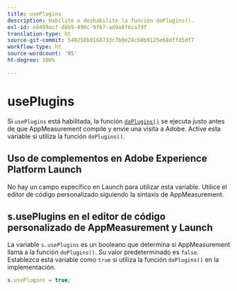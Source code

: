 ```yaml
---
title: usePlugins
description: Habilite o deshabilite la función doPlugins().
exl-id: e8499acf-d8b9-490c-9f67-ad9a8f6ca7df
translation-type: ht
source-git-commit: 549258b0168733c7b0e28cb8b9125e68dffd5df7
workflow-type: ht
source-wordcount: '95'
ht-degree: 100%

---
```


# usePlugins

Si `usePlugins` está habilitada, la función [`doPlugins()`](../functions/doplugins.md) se ejecuta justo antes de que AppMeasurement compile y envíe una visita a Adobe. Active esta variable si utiliza la función `doPlugins()`.

## Uso de complementos en Adobe Experience Platform Launch

No hay un campo específico en Launch para utilizar esta variable. Utilice el editor de código personalizado siguiendo la sintaxis de AppMeasurement.

## s.usePlugins en el editor de código personalizado de AppMeasurement y Launch

La variable `s.usePlugins` es un booleano que determina si AppMeasurement llama a la función `doPlugins()`. Su valor predeterminado es `false`. Establezca esta variable como `true` si utiliza la función `doPlugins()` en la implementación.

```js
s.usePlugins = true;
```
